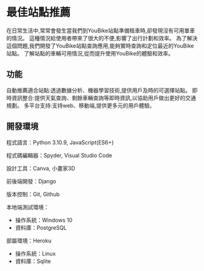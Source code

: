 # 最佳站點推薦
在日常生活中,常常會發生當我們到YouBike站點準備租車時,卻發現沒有可用單車的情況。
這種情況給使用者帶來了很大的不便,影響了出行計劃和效率。
為了解決這個問題,我們開發了YouBike站點查詢應用,能夠實時查詢和定位最近的YouBike站點。
了解站點的車輛可用情況,從而提升使用YouBike的體驗和效率。

## 功能
自動推薦適合站點:透過數據分析、機器學習技術,提供用戶及時的可選擇站點。
即時資訊整合:提供天氣查詢、剩餘車輛查詢等即時資訊,以協助用戶做出更好的交通規劃。
多平台支持:支持web、移動端,提供更多元的用戶體驗。

## 開發環境
程式語言：Python 3.10.9, JavaScript(ES6+)

程式碼編輯器：Spyder, Visual Studio Code

設計工具：Canva, 小畫家3D

前後端開發：Django

版本控制：Git, Github

本地端測試環境：

- 操作系統：Windows 10
- 資料庫：PostgreSQL

部屬環境：Heroku

- 操作系統：Linux
- 資料庫：Sqlite

